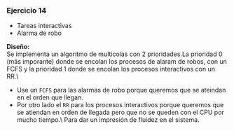 ### Ejercicio 14

- Tareas interactivas
- Alarma de robo

**Diseño:**\
Se implementa un algoritmo de multicolas con 2 prioridades.La prioridad 0 (más imporante) donde se encolan los procesos de alaram de robos, con un FCFS y la prioridad 1 donde se encolan los procesos interactivos con un RR.\
- Use un `FCFS` para las alarmas de robo porque queremos que se ateindan en el orden que llegan.
- Por otro lado el `RR` para los procesos interactivos porque queremos que se atiendan en orden de llegada pero que no se queden con el CPU por mucho tiempo.\ Para dar un impresión de fluidez en el sistema.